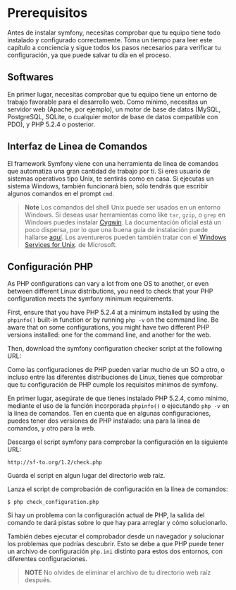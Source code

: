Prerequisitos
=============

Antes de instalar symfony, necesitas comprobar que tu equipo tiene todo instalado 
y configurado correctamente. Tóma un tiempo para leer este capítulo a conciencia
y sigue todos los pasos necesarios para verificar tu configuración, ya que puede 
salvar tu día en el proceso.

Softwares
---------

En primer lugar, necesitas comprobar que tu equipo tiene un entorno de trabajo 
favorable para el desarrollo web. Como mínimo, necesitas un servidor web (Apache, 
por ejemplo), un motor de base de datos (MySQL, PostgreSQL, SQLite, o cualquier 
motor de base de datos compatible con PDO), y PHP 5.2.4 o posterior.

Interfaz de Linea de Comandos
-----------------------------

El framework Symfony viene con una herramienta de línea de comandos que automatiza 
una gran cantidad de trabajo por tí. Si eres usuario de sistemas operativos tipo 
Unix, te sentirás como en casa. Si ejecutas un sistema Windows, también funcionará 
bien, sólo tendrás que escribir algunos comandos en el prompt `cmd`.

>**Note**
>Los comandos del shell Unix puede ser usados en un entorno Windows.
>Si deseas usar herramientas como like `tar`, `gzip`, o `grep` en Windows 
>puedes instalar [Cygwin](http://cygwin.com/).  La documentación oficial está 
>un poco dispersa, por lo que una buena guía de instalación puede hallarse 
>[aquí](http://www.soe.ucsc.edu/~you/notes/cygwin-install.html).
>Los aventureros pueden también tratar con el 
>[Windows Services for Unix](http://technet.microsoft.com/en-gb/interopmigration/bb380242.aspx).
>de Microsoft.

Configuración PHP
-----------------

As PHP configurations can vary a lot from one OS to another, or even between
different Linux distributions, you need to check that your PHP configuration
meets the symfony minimum requirements.

First, ensure that you have PHP 5.2.4 at a minimum installed by using the
`phpinfo()` built-in function or by running `php -v` on the command line. Be
aware that on some configurations, you might have two different PHP versions
installed: one for the command line, and another for the web.

Then, download the symfony configuration checker script at the following URL:

Como las configuraciones de PHP pueden variar mucho de un SO a otro, o incluso 
entre las diferentes distribuciones de Linux, tienes que comprobar que tu 
configuración de PHP cumple los requisitos mínimos de symfony. 

En primer lugar, asegúrate de que tienes instalado PHP 5.2.4, como mínimo, 
mediante el uso de la función incorporada `phpinfo()` o ejecutando `php -v` en 
la línea de comandos. Ten en cuenta que en algunas configuraciones, puedes tener 
dos versiones de PHP instalado: una para la línea de comandos, y otro para la web. 

Descarga el script symfony para comprobar la configuración en la siguiente URL:

    http://sf-to.org/1.2/check.php

Guarda el script en algun lugar del directorio web raíz.

Lanza el script de comprobación de configuración en la línea de comandos:

    $ php check_configuration.php

Si hay un problema con la configuración actual de PHP, la salida del comando te 
dará pistas sobre lo que hay para arreglar y cómo solucionarlo. 

También debes ejecutar el comprobador desde un navegador y solucionar los problemas 
que podrías descubrir. Esto se debe a que PHP puede tener un archivo de configuración 
`php.ini` distinto para estos dos entornos, con diferentes configuraciones.

>**NOTE**
>No olvides de eliminar el archivo de tu directorio web raíz después.
